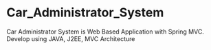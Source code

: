 # Car_Administrator_System
Car Administrator System is Web Based Application with Spring MVC. Develop using JAVA, J2EE, MVC Architecture
